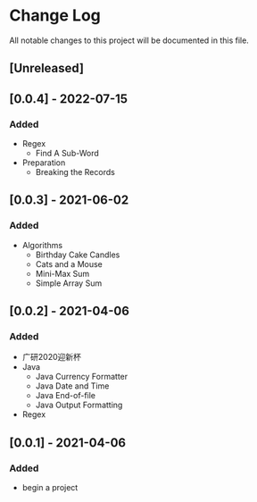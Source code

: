 # Change Log

All notable changes to this project will be documented in this file.

## [Unreleased]

## [0.0.4] - 2022-07-15

### Added

- Regex
    - Find A Sub-Word
- Preparation
    - Breaking the Records

## [0.0.3] - 2021-06-02

### Added

- Algorithms
    - Birthday Cake Candles
    - Cats and a Mouse
    - Mini-Max Sum
    - Simple Array Sum

## [0.0.2] - 2021-04-06

### Added

- 广研2020迎新杯
- Java
    - Java Currency Formatter
    - Java Date and Time
    - Java End-of-file
    - Java Output Formatting
- Regex

## [0.0.1] - 2021-04-06

### Added

- begin a project
